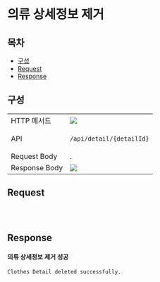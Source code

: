 # 의류 상세정보 제거

## 목차

- [구성](#구성)
- [Request](#request)
- [Response](#response)

## 구성

<table>
<tr>
  <td>HTTP 메서드</td>
  <td>
    <img src="https://img.shields.io/badge/DELETE-red">
  </td>
</tr>
<tr>
  <td>API</td>
  <td>

  `/api/detail/{detailId}`

  </td>
</tr>
<tr>
  <td>Request Body</td>
  <td>
    .
  </td>
</tr>
<tr>
  <td>Response Body</td>
  <td>
    <img src="https://img.shields.io/badge/string-grey">
  </td>
</tr>
</table>

## Request

```json

```

<br/>

## Response

#### 의류 상세정보 제거 성공

```
Clothes Detail deleted successfully.
```

<br/>
